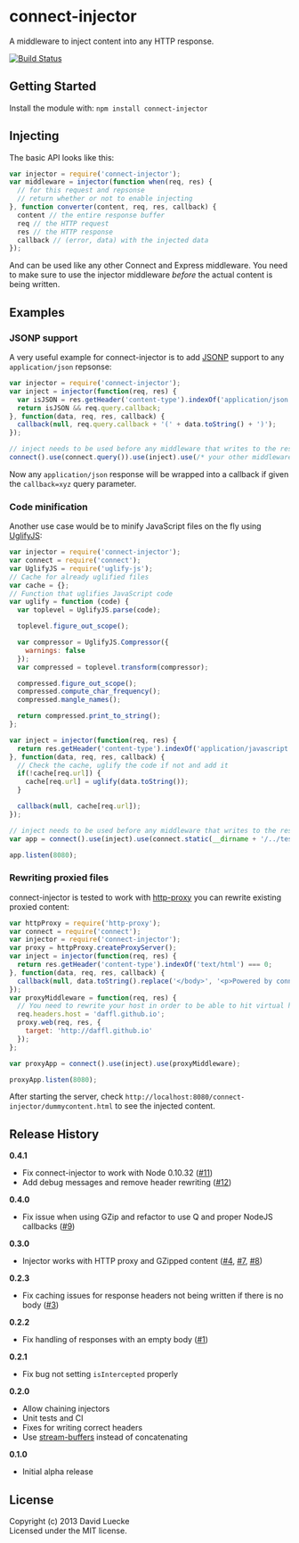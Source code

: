 # connect-injector

A middleware to inject content into any HTTP response.

[![Build Status](https://travis-ci.org/daffl/connect-injector.png?branch=master)](https://travis-ci.org/daffl/connect-injector)

## Getting Started

Install the module with: `npm install connect-injector`

## Injecting

The basic API looks like this:

```javascript
var injector = require('connect-injector');
var middleware = injector(function when(req, res) {
  // for this request and repsonse
  // return whether or not to enable injecting
}, function converter(content, req, res, callback) {
  content // the entire response buffer
  req // the HTTP request
  res // the HTTP response
  callback // (error, data) with the injected data
});
```

And can be used like any other Connect and Express middleware.
You need to make sure to use the injector middleware *before* the actual content is being written.

## Examples

### JSONP support

A very useful example for connect-injector is to add [JSONP](http://en.wikipedia.org/wiki/JSONP)
support to any `application/json` repsonse:

```javascript
var injector = require('connect-injector');
var inject = injector(function(req, res) {
  var isJSON = res.getHeader('content-type').indexOf('application/json') !== -1;
  return isJSON && req.query.callback;
}, function(data, req, res, callback) {
  callback(null, req.query.callback + '(' + data.toString() + ')');
});

// inject needs to be used before any middleware that writes to the response
connect().use(connect.query()).use(inject).use(/* your other middleware here */);
```

Now any `application/json` response will be wrapped into a callback if given the
`callback=xyz` query parameter.

### Code minification

Another use case would be to minify JavaScript files on the fly using [UglifyJS](https://github.com/mishoo/UglifyJS):

```js
var injector = require('connect-injector');
var connect = require('connect');
var UglifyJS = require('uglify-js');
// Cache for already uglified files
var cache = {};
// Function that uglifies JavaScript code
var uglify = function (code) {
  var toplevel = UglifyJS.parse(code);

  toplevel.figure_out_scope();

  var compressor = UglifyJS.Compressor({
    warnings: false
  });
  var compressed = toplevel.transform(compressor);

  compressed.figure_out_scope();
  compressed.compute_char_frequency();
  compressed.mangle_names();

  return compressed.print_to_string();
};

var inject = injector(function(req, res) {
  return res.getHeader('content-type').indexOf('application/javascript') !== -1;
}, function(data, req, res, callback) {
  // Check the cache, uglify the code if not and add it
  if(!cache[req.url]) {
    cache[req.url] = uglify(data.toString());
  }

  callback(null, cache[req.url]);
});

// inject needs to be used before any middleware that writes to the response
var app = connect().use(inject).use(connect.static(__dirname + '/../test'));

app.listen(8080);
```

### Rewriting proxied files

connect-injector is tested to work with [http-proxy](https://github.com/nodejitsu/node-http-proxy)
you can rewrite existing proxied content:

```js
var httpProxy = require('http-proxy');
var connect = require('connect');
var injector = require('connect-injector');
var proxy = httpProxy.createProxyServer();
var inject = injector(function(req, res) {
  return res.getHeader('content-type').indexOf('text/html') === 0;
}, function(data, req, res, callback) {
  callback(null, data.toString().replace('</body>', '<p>Powered by connect-injector</p></body>'));
});
var proxyMiddleware = function(req, res) {
  // You need to rewrite your host in order to be able to hit virtual hosts
  req.headers.host = 'daffl.github.io';
  proxy.web(req, res, {
    target: 'http://daffl.github.io'
  });
};

var proxyApp = connect().use(inject).use(proxyMiddleware);

proxyApp.listen(8080);
```

After starting the server, check `http://localhost:8080/connect-injector/dummycontent.html`
to see the injected content.

## Release History

__0.4.1__

- Fix connect-injector to work with Node 0.10.32 ([#11](https://github.com/daffl/connect-injector/pull/11))
- Add debug messages and remove header rewriting ([#12](https://github.com/daffl/connect-injector/pull/12))

__0.4.0__

- Fix issue when using GZip and refactor to use Q and proper NodeJS callbacks ([#9](https://github.com/daffl/connect-injector/pull/9))

__0.3.0__

- Injector works with HTTP proxy and GZipped content ([#4](https://github.com/daffl/connect-injector/pull/4), [#7](https://github.com/daffl/connect-injector/pull/7), [#8](https://github.com/daffl/connect-injector/pull/8))

__0.2.3__

- Fix caching issues for response headers not being written if there is no body ([#3](https://github.com/daffl/connect-injector/issues/3))

__0.2.2__

- Fix handling of responses with an empty body ([#1](https://github.com/daffl/connect-injector/pull/1))

__0.2.1__

- Fix bug not setting `isIntercepted` properly

__0.2.0__

- Allow chaining injectors
- Unit tests and CI
- Fixes for writing correct headers
- Use [stream-buffers](https://github.com/samcday/node-stream-buffer) instead of concatenating

__0.1.0__

- Initial alpha release

## License

Copyright (c) 2013 David Luecke  
Licensed under the MIT license.
